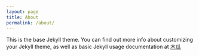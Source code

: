 ```yaml
---
layout: page
title: About
permalink: /about/
---
```


This is the base Jekyll theme. You can find out more info about customizing your Jekyll theme, as well as basic Jekyll usage documentation at [木瓜](https://muinch.github.io)

<!-- You can find the source code for the Jekyll new theme at: -->
<!-- {% include icon-github.html username="jglovier" %} / -->
<!-- [jekyll-new](https://github.com/jglovier/jekyll-new) -->

<!-- You can find the source code for Jekyll at/ -->
<!-- {% include icon-github.html username="jekyll" %} /
[jekyll](https://github.com/jekyll/jekyll) -->
